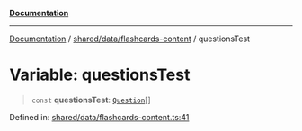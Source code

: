 [**Documentation**](../../../../README.md)

***

[Documentation](../../../../README.md) / [shared/data/flashcards-content](../README.md) / questionsTest

# Variable: questionsTest

> `const` **questionsTest**: [`Question`](../../../types/flashcardTypes/type-aliases/Question.md)[]

Defined in: [shared/data/flashcards-content.ts:41](https://github.com/Projet-Clovis/flashcard-games/blob/cdaa1ee741a03ae1c8c76b5e87cd54da494e38ee/src/shared/data/flashcards-content.ts#L41)
